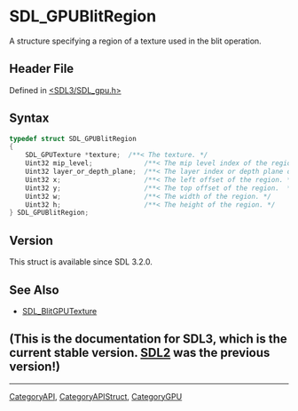 # SDL_GPUBlitRegion

A structure specifying a region of a texture used in the blit operation.

## Header File

Defined in [<SDL3/SDL_gpu.h>](https://github.com/libsdl-org/SDL/blob/main/include/SDL3/SDL_gpu.h)

## Syntax

```c
typedef struct SDL_GPUBlitRegion
{
    SDL_GPUTexture *texture;  /**< The texture. */
    Uint32 mip_level;             /**< The mip level index of the region. */
    Uint32 layer_or_depth_plane;  /**< The layer index or depth plane of the region. This value is treated as a layer index on 2D array and cube textures, and as a depth plane on 3D textures. */
    Uint32 x;                     /**< The left offset of the region. */
    Uint32 y;                     /**< The top offset of the region.  */
    Uint32 w;                     /**< The width of the region. */
    Uint32 h;                     /**< The height of the region. */
} SDL_GPUBlitRegion;
```

## Version

This struct is available since SDL 3.2.0.

## See Also

- [SDL_BlitGPUTexture](SDL_BlitGPUTexture)


## (This is the documentation for SDL3, which is the current stable version. [SDL2](https://wiki.libsdl.org/SDL2/) was the previous version!)



----
[CategoryAPI](CategoryAPI), [CategoryAPIStruct](CategoryAPIStruct), [CategoryGPU](CategoryGPU)

